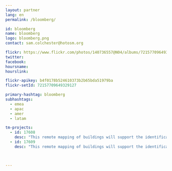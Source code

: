 ```yaml
---
layout: partner
lang: en
permalink: /bloomberg/

id: bloomberg
name: bloomberg
logo: bloomberg.png
contact: sam.colchester@hotosm.org

flickr: https://www.flickr.com/photos/140736557@N04/albums/72157709649329127
twitter: 
facebook: 
hoursname:
hourslink:

flickr-apikey: b4f0178b524610373b2b65bda51979ba
flickr-setId: 72157709649329127

primary-hashtag: bloomberg
subhashtags:
  - emea
  - apac
  - amer
  - latam

tm-projects:
  - id: 17608
    desc: "This remote mapping of buildings will support the identification and characterization of settlements, as well as the implementation of planned activities and largely the generation of data for humanitarian activities."
  - id: 17609
    desc: "This remote mapping of buildings will support the identification and characterization of settlements, as well as the implementation of planned activities and largely the generation of data for humanitarian activities."
    


---
```

